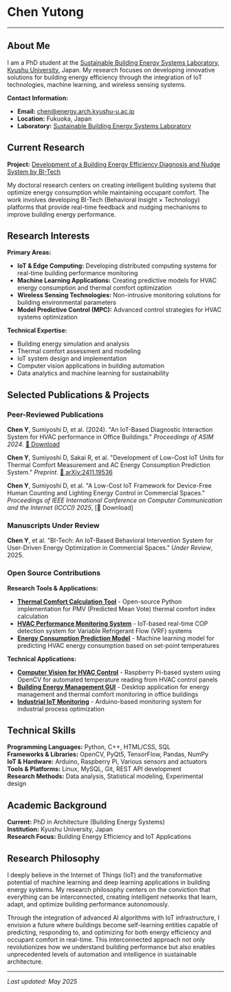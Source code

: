 # Chen Yutong

---
## About Me


I am a PhD student at the [Sustainable Building Energy Systems Laboratory](https://energy.arch.kyushu-u.ac.jp/index.html), [Kyushu University](https://www.kyushu-u.ac.jp/en/), Japan. My research focuses on developing innovative solutions for building energy efficiency through the integration of IoT technologies, machine learning, and wireless sensing systems.

**Contact Information:**
- **Email:** chen@energy.arch.kyushu-u.ac.jp
- **Location:** Fukuoka, Japan
- **Laboratory:** [Sustainable Building Energy Systems Laboratory](https://energy.arch.kyushu-u.ac.jp/index.html)

## Current Research

**Project:** [Development of a Building Energy Efficiency Diagnosis and Nudge System by BI-Tech](https://wakasapo.nedo.go.jp/seeds/seeds-1883/)

My doctoral research centers on creating intelligent building systems that optimize energy consumption while maintaining occupant comfort. The work involves developing BI-Tech (Behavioral Insight × Technology) platforms that provide real-time feedback and nudging mechanisms to improve building energy performance.

## Research Interests

**Primary Areas:**
- **IoT & Edge Computing:** Developing distributed computing systems for real-time building performance monitoring
- **Machine Learning Applications:** Creating predictive models for HVAC energy consumption and thermal comfort optimization
- **Wireless Sensing Technologies:** Non-intrusive monitoring solutions for building environmental parameters
- **Model Predictive Control (MPC):** Advanced control strategies for HVAC systems optimization

**Technical Expertise:**
- Building energy simulation and analysis
- Thermal comfort assessment and modeling
- IoT system design and implementation
- Computer vision applications in building automation
- Data analytics and machine learning for sustainability

## Selected Publications & Projects

### Peer-Reviewed Publications

**Chen Y**, Sumiyoshi D, et al. (2024). "An IoT-Based Diagnostic Interaction System for HVAC performance in Office Buildings." *Proceedings of ASIM 2024*. [📄 Download](https://publications.ibpsa.org/conference/paper/?id=asim2024_1255)

**Chen Y**, Sumiyoshi D, Sakai R, et al. "Development of Low-Cost IoT Units for Thermal Comfort Measurement and AC Energy Consumption Prediction System." *Preprint*. [📄 arXiv:2411.19536](https://doi.org/10.48550/arXiv.2411.19536)

**Chen Y**, Sumiyoshi D,  et al. "A Low-Cost IoT Framework for Device-Free Human Counting and Lighting Energy Control in Commercial Spaces." *Proceedings of IEEE International Conference on Computer Communication and the Internet (ICCCI) 2025*,  [📄 Download]

### Manuscripts Under Review

**Chen Y**, et al. "BI-Tech: An IoT-Based Behavioral Intervention System for User-Driven Energy Optimization in Commercial Spaces." *Under Review*, 2025.

### Open Source Contributions

**Research Tools & Applications:**
- **[Thermal Comfort Calculation Tool](https://github.com/Raskiller503/Thermal-comfort-tool-)** - Open-source Python implementation for PMV (Predicted Mean Vote) thermal comfort index calculation
- **[HVAC Performance Monitoring System](https://github.com/Raskiller503/HVAC-IoT-Performance-Monitor)** - IoT-based real-time COP detection system for Variable Refrigerant Flow (VRF) systems
- **[Energy Consumption Prediction Model](https://github.com/Raskiller503/Set-point-temperature-based-AC-energy-consumption-prediction-model)** - Machine learning model for predicting HVAC energy consumption based on set-point temperatures

**Technical Applications:**
- **[Computer Vision for HVAC Control](https://github.com/Raskiller503/ImageRecognition-AC-pannel-_-OpenCV)** - Raspberry Pi-based system using OpenCV for automated temperature reading from HVAC control panels
- **[Building Energy Management GUI](https://github.com/Raskiller503/Pyqt5-DesktopGUI)** - Desktop application for energy management and thermal comfort monitoring in office buildings
- **[Industrial IoT Monitoring](https://github.com/Raskiller503/SaltProcessMetrics)** - Arduino-based monitoring system for industrial process optimization

## Technical Skills

**Programming Languages:** Python, C++, HTML/CSS, SQL  
**Frameworks & Libraries:** OpenCV, PyQt5, TensorFlow, Pandas, NumPy  
**IoT & Hardware:** Arduino, Raspberry Pi, Various sensors and actuators  
**Tools & Platforms:** Linux, MySQL, Git, REST API development  
**Research Methods:** Data analysis, Statistical modeling, Experimental design

## Academic Background

**Current:** PhD in Architecture (Building Energy Systems)  
**Institution:** Kyushu University, Japan  
**Research Focus:** Building Energy Efficiency and IoT Applications

## Research Philosophy

I deeply believe in the Internet of Things (IoT) and the transformative potential of machine learning and deep learning applications in building energy systems. My research philosophy centers on the conviction that everything can be interconnected, creating intelligent networks that learn, adapt, and optimize building performance autonomously.

Through the integration of advanced AI algorithms with IoT infrastructure, I envision a future where buildings become self-learning entities capable of predicting, responding to, and optimizing for both energy efficiency and occupant comfort in real-time. This interconnected approach not only revolutionizes how we understand building performance but also enables unprecedented levels of automation and intelligence in sustainable architecture.

---

*Last updated: May 2025*
